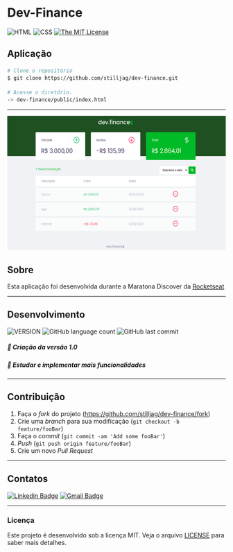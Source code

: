 # Dev-Finance

![HTML](https://img.shields.io/badge/HTML-orange) ![CSS](https://img.shields.io/badge/CSS-blue) [![The MIT License](https://img.shields.io/badge/LICENSE-MIT-green.svg?style=flat-square)](http://github.com/stilljag/dev-finance/blob/master/LICENSE.md)

## Aplicação

```bash
# Clone o repositório
$ git clone https://github.com/stilljag/dev-finance.git

# Acesse o diretório.
-> dev-finance/public/index.html

```

<hr>

<div align="center" style="margin-bottom: 20px;">
<img src="public/assets/dev-finance.png" alt="" width="650" height="310"/>
</div>

## Sobre

Esta aplicação foi desenvolvida durante a Maratona Discover da [Rocketseat][rock]

---

## Desenvolvimento

![VERSION](https://img.shields.io/badge/VERSION.1.0-blue) ![GitHub language count](https://img.shields.io/github/languages/count/stilljag/frontend-app-marvel?style=flat-square) ![GitHub last commit](https://img.shields.io/github/last-commit/stilljag/frontend-app-marvel?style=flat-square)

##### 📍 Criação da versão 1.0

##### 📘 Estudar e implementar mais funcionalidades

---

## Contribuição

1. Faça o _fork_ do projeto (<https://github.com/stilljag/dev-finance/fork>)
2. Crie uma _branch_ para sua modificação (`git checkout -b feature/fooBar`)
3. Faça o _commit_ (`git commit -am 'Add some fooBar'`)
4. _Push_ (`git push origin feature/fooBar`)
5. Crie um novo _Pull Request_

---

## Contatos

[![Linkedin Badge](https://img.shields.io/badge/-William%20Ribeiro-blue?style=flat-square&logo=Linkedin&logoColor=white&link=https://www.linkedin.com/in/william-ribeiro-0b5ab911a/)](https://www.linkedin.com/in/william-ribeiro-0b5ab911a/) [![Gmail Badge](https://img.shields.io/badge/-sbrdigital15@gmail.com-blue?style=flat-square&logo=Gmail&logoColor=white&link=mailto:sbrdigital15@gmail.com)](mailto:sbrdigital15@gmail.com)

---

### Licença

Este projeto é desenvolvido sob a licença MIT. Veja o arquivo [LICENSE](LICENSE.md) para saber mais detalhes.

[rock]: https://rocketseat.com.br/ "Rocketseat"

